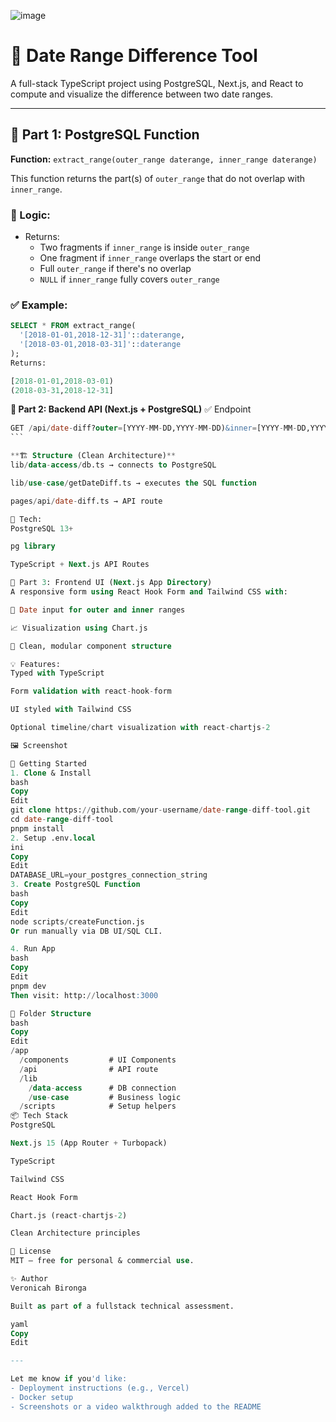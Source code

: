 ![image](https://github.com/user-attachments/assets/6ed0c541-2712-4c6d-ace3-bd561b67cef7)

# 📅 Date Range Difference Tool

A full-stack TypeScript project using PostgreSQL, Next.js, and React to compute and visualize the difference between two date ranges.

---

## 🧪 Part 1: PostgreSQL Function

**Function:** `extract_range(outer_range daterange, inner_range daterange)`

This function returns the part(s) of `outer_range` that do not overlap with `inner_range`.

### 📌 Logic:
- Returns:
  - Two fragments if `inner_range` is inside `outer_range`
  - One fragment if `inner_range` overlaps the start or end
  - Full `outer_range` if there's no overlap
  - `NULL` if `inner_range` fully covers `outer_range`

### ✅ Example:

```sql
SELECT * FROM extract_range(
  '[2018-01-01,2018-12-31]'::daterange,
  '[2018-03-01,2018-03-31]'::daterange
);
Returns:

[2018-01-01,2018-03-01)
(2018-03-31,2018-12-31]

```

**🧪 Part 2: Backend API (Next.js + PostgreSQL)**
✅ Endpoint
````sql
GET /api/date-diff?outer=[YYYY-MM-DD,YYYY-MM-DD)&inner=[YYYY-MM-DD,YYYY-MM-DD)
```

**🏗️ Structure (Clean Architecture)**
lib/data-access/db.ts → connects to PostgreSQL

lib/use-case/getDateDiff.ts → executes the SQL function

pages/api/date-diff.ts → API route

🔌 Tech:
PostgreSQL 13+

pg library

TypeScript + Next.js API Routes

🧪 Part 3: Frontend UI (Next.js App Directory)
A responsive form using React Hook Form and Tailwind CSS with:

📝 Date input for outer and inner ranges

📈 Visualization using Chart.js

🧼 Clean, modular component structure

💡 Features:
Typed with TypeScript

Form validation with react-hook-form

UI styled with Tailwind CSS

Optional timeline/chart visualization with react-chartjs-2

🖼️ Screenshot

🚀 Getting Started
1. Clone & Install
bash
Copy
Edit
git clone https://github.com/your-username/date-range-diff-tool.git
cd date-range-diff-tool
pnpm install
2. Setup .env.local
ini
Copy
Edit
DATABASE_URL=your_postgres_connection_string
3. Create PostgreSQL Function
bash
Copy
Edit
node scripts/createFunction.js
Or run manually via DB UI/SQL CLI.

4. Run App
bash
Copy
Edit
pnpm dev
Then visit: http://localhost:3000

🧼 Folder Structure
bash
Copy
Edit
/app
  /components         # UI Components
  /api                # API route
  /lib
    /data-access      # DB connection
    /use-case         # Business logic
  /scripts            # Setup helpers
📦 Tech Stack
PostgreSQL

Next.js 15 (App Router + Turbopack)

TypeScript

Tailwind CSS

React Hook Form

Chart.js (react-chartjs-2)

Clean Architecture principles

📜 License
MIT — free for personal & commercial use.

✨ Author
Veronicah Bironga

Built as part of a fullstack technical assessment.

yaml
Copy
Edit

---

Let me know if you'd like:
- Deployment instructions (e.g., Vercel)
- Docker setup
- Screenshots or a video walkthrough added to the README



